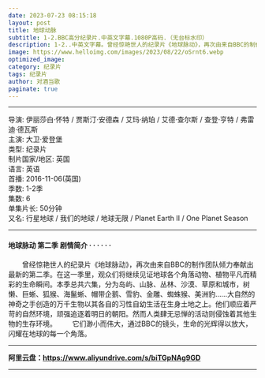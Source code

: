 ```yaml
---
date: 2023-07-23 08:15:18
layout: post
title: 地球动脉
subtitle: 1-2.BBC高分纪录片.中英文字幕.1080P高码.（无台标水印）
description: 1-2..中英文字幕。曾经惊艳世人的纪录片《地球脉动》，再次由来自BBC的制作团队倾力奉献出最新的第二季。在这一季里，观众们将继续见证地球各个角落动物、植物平凡而精彩的生命瞬间...
image: https://www.helloimg.com/images/2023/08/22/oSrnt6.webp
optimized_image: 
category: 纪录片
tags: 纪录片
author: 对酒当歌
paginate: true
---
```


---

导演: 伊丽莎白·怀特 / 贾斯汀·安德森 / 艾玛·纳珀 / 艾德·查尔斯 / 查登·亨特 / 弗雷迪·德瓦斯  
主演: 大卫·爱登堡  
类型: 纪录片  
制片国家/地区: 英国  
语言: 英语  
首播: 2016-11-06(英国)  
季数: 1-2季  
集数: 6  
单集片长: 50分钟  
又名: 行星地球 / 我们的地球  / 地球无限 / Planet Earth II / One Planet Season  

---

#### 地球脉动 第二季 剧情简介 · · · · · ·

　　曾经惊艳世人的纪录片《地球脉动》，再次由来自BBC的制作团队倾力奉献出最新的第二季。在这一季里，观众们将继续见证地球各个角落动物、植物平凡而精彩的生命瞬间。本季总共六集，分为岛屿、山脉、丛林、沙漠、草原和城市，树懒、巨蜥、狐猴、海鬣蜥、帽带企鹅、雪豹、金雕、蜘蛛猴、美洲豹……大自然的神奇之手创造的万千生物以其各自的习性自幼生活在生身土地之上。他们顺应着严苛的自然环境，顽强追逐着明日的朝阳。然而人类肆无忌惮的活动则侵蚀着其他生物的生存环境。
　　它们渺小而伟大，通过BBC的镜头，生命的光辉得以放大，闪耀在地球的每一个角落。

---

**阿里云盘：<https://www.aliyundrive.com/s/biTGpNAg9GD>**

---
